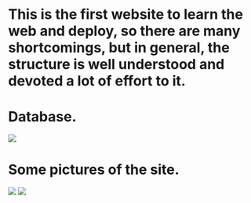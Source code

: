 # This is the first website to learn the web and deploy, so there are many shortcomings, but in general, the structure is well understood and devoted a lot of effort to it.

# Database.

<img src="https://raw.githubusercontent.com/Dia2001/webquanlysinhvien/c444928fdf499abe7ce49d23fcb660756bde5855/IMG/database.PNG"/>

# Some pictures of the site.

<img src="https://raw.githubusercontent.com/Dia2001/webquanlysinhvien/c444928fdf499abe7ce49d23fcb660756bde5855/IMG/diem.PNG"/>
<img src="https://raw.githubusercontent.com/Dia2001/webquanlysinhvien/c444928fdf499abe7ce49d23fcb660756bde5855/IMG/sinhvien.PNG"/>

